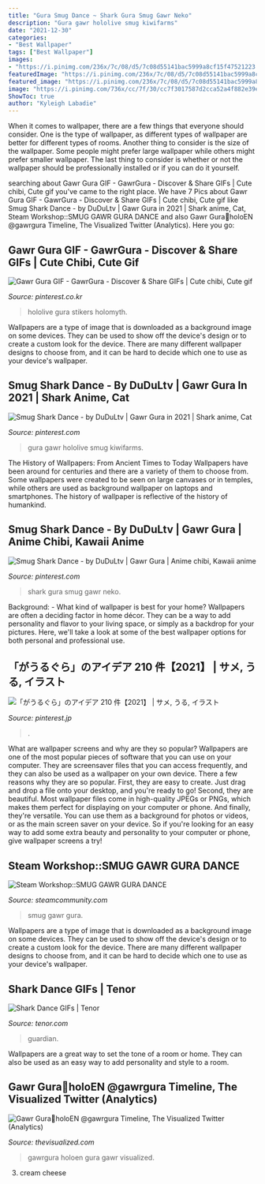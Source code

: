 ```yaml
---
title: "Gura Smug Dance ~ Shark Gura Smug Gawr Neko"
description: "Gura gawr hololive smug kiwifarms"
date: "2021-12-30"
categories:
- "Best Wallpaper"
tags: ["Best Wallpaper"]
images:
- "https://i.pinimg.com/236x/7c/08/d5/7c08d55141bac5999a8cf15f47521223.jpg?nii=t"
featuredImage: "https://i.pinimg.com/236x/7c/08/d5/7c08d55141bac5999a8cf15f47521223.jpg?nii=t"
featured_image: "https://i.pinimg.com/236x/7c/08/d5/7c08d55141bac5999a8cf15f47521223.jpg?nii=t"
image: "https://i.pinimg.com/736x/cc/7f/30/cc7f3017587d2cca52a4f882e39ee1aa.jpg"
ShowToc: true
author: "Kyleigh Labadie"
---
```



When it comes to wallpaper, there are a few things that everyone should consider. One is the type of wallpaper, as different types of wallpaper are better for different types of rooms. Another thing to consider is the size of the wallpaper. Some people might prefer large wallpaper while others might prefer smaller wallpaper. The last thing to consider is whether or not the wallpaper should be professionally installed or if you can do it yourself.

	

		
searching about Gawr Gura GIF - GawrGura - Discover &amp; Share GIFs | Cute chibi, Cute gif you've came to the right place. We have 7 Pics about Gawr Gura GIF - GawrGura - Discover &amp; Share GIFs | Cute chibi, Cute gif like Smug Shark Dance - by DuDuLtv | Gawr Gura in 2021 | Shark anime, Cat, Steam Workshop::SMUG GAWR GURA DANCE and also Gawr Gura🔱holoEN @gawrgura Timeline, The Visualized Twitter (Analytics). Here you go:
		
    
## Gawr Gura GIF - GawrGura - Discover &amp; Share GIFs | Cute Chibi, Cute Gif

<img loading=lazy src="https://i.pinimg.com/236x/7c/08/d5/7c08d55141bac5999a8cf15f47521223.jpg?nii=t" onerror="this.onerror=null;this.src='https://tse2.mm.bing.net/th?id=OIP.oGGMC81HilbXRurFzuISKAAAAA&amp;pid=15.1';" alt="Gawr Gura GIF - GawrGura - Discover &amp; Share GIFs | Cute chibi, Cute gif">

_Source: pinterest.co.kr_

>hololive gura stikers holomyth. 

	

Wallpapers are a type of image that is downloaded as a background image on some devices. They can be used to show off the device's design or to create a custom look for the device. There are many different wallpaper designs to choose from, and it can be hard to decide which one to use as your device's wallpaper.

    
## Smug Shark Dance - By DuDuLtv | Gawr Gura In 2021 | Shark Anime, Cat

<img loading=lazy src="https://i.pinimg.com/originals/cc/7f/30/cc7f3017587d2cca52a4f882e39ee1aa.gif" onerror="this.onerror=null;this.src='https://tse4.mm.bing.net/th?id=OIP.zH8wF1h9LMpSpPiC457hqgHaHa&amp;pid=15.1';" alt="Smug Shark Dance - by DuDuLtv | Gawr Gura in 2021 | Shark anime, Cat">

_Source: pinterest.com_

>gura gawr hololive smug kiwifarms. 

	

The History of Wallpapers: From Ancient Times to Today
Wallpapers have been around for centuries and there are a variety of them to choose from. Some wallpapers were created to be seen on large canvases or in temples, while others are used as background wallpaper on laptops and smartphones. The history of wallpaper is reflective of the history of humankind.

    
## Smug Shark Dance - By DuDuLtv | Gawr Gura | Anime Chibi, Kawaii Anime

<img loading=lazy src="https://i.pinimg.com/736x/cc/7f/30/cc7f3017587d2cca52a4f882e39ee1aa.jpg" onerror="this.onerror=null;this.src='https://tse4.mm.bing.net/th?id=OIP.RLdHcoVM_O7CngXtFDnhQAAAAA&amp;pid=15.1';" alt="Smug Shark Dance - by DuDuLtv | Gawr Gura | Anime chibi, Kawaii anime">

_Source: pinterest.com_

>shark gura smug gawr neko. 

	

Background: - What kind of wallpaper is best for your home?
Wallpapers are often a deciding factor in home décor. They can be a way to add personality and flavor to your living space, or simply as a backdrop for your pictures. Here, we'll take a look at some of the best wallpaper options for both personal and professional use.

    
## 「がうるぐら」のアイデア 210 件【2021】 | サメ, うる, イラスト

<img loading=lazy src="https://i.pinimg.com/236x/9f/69/0a/9f690a118d8d9729b503dc25f5204e37.jpg" onerror="this.onerror=null;this.src='https://tse2.mm.bing.net/th?id=OIP.vx7o68lp0VcI4JUNzgtx6wAAAA&amp;pid=15.1';" alt="「がうるぐら」のアイデア 210 件【2021】 | サメ, うる, イラスト">

_Source: pinterest.jp_

>. 

	

What are wallpaper screens and why are they so popular?
Wallpapers are one of the most popular pieces of software that you can use on your computer. They are screensaver files that you can access frequently, and they can also be used as a wallpaper on your own device. There a few reasons why they are so popular. First, they are easy to create. Just drag and drop a file onto your desktop, and you're ready to go! Second, they are beautiful. Most wallpaper files come in high-quality JPEGs or PNGs, which makes them perfect for displaying on your computer or phone. And finally, they're versatile. You can use them as a background for photos or videos, or as the main screen saver on your device. So if you're looking for an easy way to add some extra beauty and personality to your computer or phone, give wallpaper screens a try!

    
## Steam Workshop::SMUG GAWR GURA DANCE

<img loading=lazy src="https://steamuserimages-a.akamaihd.net/ugc/1771575128964055329/68F38757BEAF5BD06B76AA7CDE1322EB4833441C/?imw=512&amp;&amp;ima=fit&amp;impolicy=Letterbox&amp;imcolor=%23000000&amp;letterbox=false" onerror="this.onerror=null;this.src='https://tse2.mm.bing.net/th?id=OIP.nX1X2EgI7LpPbcoFLNuodAAAAA&amp;pid=15.1';" alt="Steam Workshop::SMUG GAWR GURA DANCE">

_Source: steamcommunity.com_

>smug gawr gura. 

	

Wallpapers are a type of image that is downloaded as a background image on some devices. They can be used to show off the device's design or to create a custom look for the device. There are many different wallpaper designs to choose from, and it can be hard to decide which one to use as your device's wallpaper.

    
## Shark Dance GIFs | Tenor

<img loading=lazy src="https://media.tenor.com/images/93064d5eb0fe23864efb79a46010439c/tenor.gif" onerror="this.onerror=null;this.src='https://tse3.mm.bing.net/th?id=OIP.kwZNXrD-I4ZO-3mkYBBDnAAAAA&amp;pid=15.1';" alt="Shark Dance GIFs | Tenor">

_Source: tenor.com_

>guardian. 

	

Wallpapers are a great way to set the tone of a room or home. They can also be used as an easy way to add personality and style to a room.

    
## Gawr Gura🔱holoEN @gawrgura Timeline, The Visualized Twitter (Analytics)

<img loading=lazy src="https://pbs.twimg.com/media/EuCl4HaUUAMT9DB.jpg" onerror="this.onerror=null;this.src='https://tse2.mm.bing.net/th?id=OIP.fgUyGyDsTLSXo9KqHXQTXwHaHa&amp;pid=15.1';" alt="Gawr Gura🔱holoEN @gawrgura Timeline, The Visualized Twitter (Analytics)">

_Source: thevisualized.com_

>gawrgura holoen gura gawr visualized. 

	

3. cream cheese 

